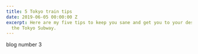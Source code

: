 ```yaml
---
title: 5 Tokyo train tips
date: 2019-06-05 00:00:00 Z
excerpt: Here are my five tips to keep you sane and get you to your destination on
  the Tokyo Subway.
---
```


blog number 3